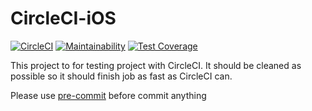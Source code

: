 # CircleCI-iOS

[![CircleCI](https://circleci.com/gh/teamkaidee/iOS-CircleCI-sample.svg?style=svg)](https://app.circleci.com/pipelines/github/teamkaidee/iOS-CircleCI-sample/) [![Maintainability](https://api.codeclimate.com/v1/badges/4b874f58510bffbf8cd4/maintainability)](https://codeclimate.com/github/teamkaidee/iOS-CircleCI-sample/maintainability) [![Test Coverage](https://api.codeclimate.com/v1/badges/4b874f58510bffbf8cd4/test_coverage)](https://codeclimate.com/github/teamkaidee/iOS-CircleCI-sample/test_coverage)

This project to for testing project with CircleCI.
It should be cleaned as possible so it should finish job as fast as CircleCI can.

Please use [pre-commit](https://pre-commit.com/) before commit anything
